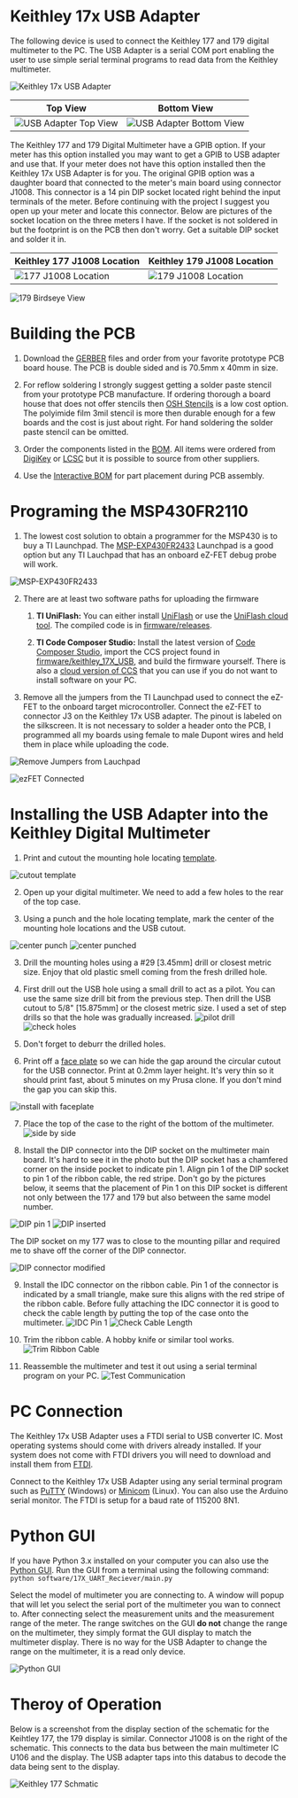 # Keithley 17x USB Adapter
The following device is used to connect the Keithley 177 and 179 digital multimeter to the PC. The USB Adapter is a serial COM port enabling the user to use simple serial terminal programs to read data from the Keithley multimeter.

![Keithley 17x USB Adapter](photos/Keithley_17x_USB.jpg)

 Top View | Bottom View   
----|-----    
![USB Adapter Top View](photos/Keithely_17x_USB_Adapter_TopView.jpg) | ![USB Adapter Bottom View](photos/Keithely_17x_USB_Adapter_BottomView.jpg)

The Keithley 177 and 179 Digital Multimeter have a GPIB option. If your meter has this option installed you may want to get a GPIB to USB adapter and use that. If your meter does not have this option installed then the Keithley 17x USB Adapter is for you. The original GPIB option was a daughter board that connected to the meter's main board using connector J1008. This connector is a 14 pin DIP socket located right behind the input terminals of the meter. Before continuing with the project I suggest you open up your meter and locate this connector. Below are pictures of the socket location on the three meters I have. If the socket is not soldered in but the footprint is on the PCB then don't worry. Get a suitable DIP socket and solder it in.

 Keithley 177 J1008 Location                                 | Keithley 179 J1008 Location
-------------------------------------------------------------|-------------------
![177 J1008 Location](photos/Keithley_177_J1008_location.jpg)| ![179 J1008 Location](photos/Keithley_179_J1008_location.jpg)

![179 Birdseye View](photos/Keithley_179_birdseye.jpg)

# Building the PCB
1. Download the [GERBER](pcb/gerber) files and order from your favorite prototype PCB board house. The PCB is double sided and is 70.5mm x 40mm in size.

2. For reflow soldering I strongly suggest getting a solder paste stencil from your prototype PCB manufacture. If ordering thorough a board house that does not offer stencils then [OSH Stencils](https://www.oshstencils.com/#%20) is a low cost option. The polyimide film 3mil stencil is more then durable enough for a few boards and the cost is just about right. For hand soldering the solder paste stencil can be omitted.

3. Order the components listed in the [BOM](pcb/bom/Keithley_17x_USB_BOM.csv). All items were ordered from [DigiKey](https://www.digikey.com/) or [LCSC](https://lcsc.com/) but it is possible to source from other suppliers.

4. Use the [Interactive BOM](pcb/bom/ibom.html) for part placement during PCB assembly.

# Programing the MSP430FR2110
1. The lowest cost solution to obtain a programmer for the MSP430 is to buy a TI Launchpad. The [MSP-EXP430FR2433](http://www.ti.com/tool/MSP-EXP430FR2433) Launchpad is a good option but any TI Lauchpad that has an onboard eZ-FET debug probe will work.

![MSP-EXP430FR2433](photos/ti_Launchpad_example.jpg)

2. There are at least two software paths for uploading the firmware
    1. **TI UniFlash:** You can either install [UniFlash](http://www.ti.com/tool/UNIFLASH) or use the [UniFlash cloud tool](https://dev.ti.com/). The compiled code is in [firmware/releases](firmware/releases).

    2. **TI Code Composer Studio:** Install the latest version of [Code Composer Studio](http://www.ti.com/tool/CCSTUDIO), import the CCS project found in [firmware/keithley_17X_USB](firmware/keithley_17X_USB), and build the firmware yourself. There is also a [cloud version of CCS](https://dev.ti.com/) that you can use if you do not want to install software on your PC.

3. Remove all the jumpers from the TI Launchpad used to connect the eZ-FET to the onboard target microcontroller. Connect the eZ-FET to connector J3 on the Keithley 17x USB adapter. The pinout is labeled on the silkscreen. It is not necessary to solder a header onto the PCB, I programmed all my boards using female to male Dupont wires and held them in place while uploading the code.

![Remove Jumpers from Lauchpad](photos/ti_launchpad_noJumpers.jpg)

![ezFET Connected](photos/ezFET_connected.jpg)

# Installing the USB Adapter into the Keithley Digital Multimeter
1. Print and cutout the mounting hole locating [template](enclosure/Drawings/mounting_template.pdf).

![cutout template](photos/cutout_template.jpg)

2. Open up your digital multimeter. We need to add a few holes to the rear of the top case.

2. Using a punch and the hole locating template, mark the center of the mounting hole locations and the USB cutout.

![center punch](photos/center_punch.jpg)
![center punched](photos/center_punched.jpg)

3. Drill the mounting holes using a #29 [3.45mm] drill or closest metric size. Enjoy that old plastic smell coming from the fresh drilled hole.

4. First drill out the USB hole using a small drill to act as a pilot. You can use the same size drill bit from the previous step. Then drill the USB cutout to 5/8" [15.875mm] or the closest metric size. I used a set of step drills so that the hole was gradually increased.
![pilot drill](photos/pilot_drill.jpg)
![check holes](photos/check_alignment.jpg)

5. Don't forget to deburr the drilled holes.

6. Print off a [face plate](encloser/USB_face_plate.stl) so we can hide the gap around the circular cutout for the USB connector. Print at 0.2mm layer height. It's very thin so it should print fast, about 5 minutes on my Prusa clone. If you don't mind the gap you can skip this.

![install with faceplate](photos/install_face_plate.jpg)

7. Place the top of the case to the right of the bottom of the multimeter.
![side by side](photos/side_by_side.jpg)

8. Install the DIP connector into the DIP socket on the multimeter main board. It's hard to see it in the photo but the DIP socket has a chamfered corner on the inside pocket to indicate pin 1. Align pin 1 of the DIP socket to pin 1 of the ribbon cable, the red stripe. Don't go by the pictures below, it seems that the placement of Pin 1 on this DIP socket is different not only between the 177 and 179 but also between the same model number.

![DIP pin 1](photos/align_DIP_pin1.jpg)
![DIP inserted](photos/DIP_installed.jpg)

The DIP socket on my 177 was to close to the mounting pillar and required me to shave off the corner of the DIP connector.

![DIP connector modified](photos/DIP_modified.jpg)

9. Install the IDC connector on the ribbon cable. Pin 1 of the connector is indicated by a small triangle, make sure this aligns with the red stripe of the ribbon cable. Before fully attaching the IDC connector it is good to check the cable length by putting the top of the case onto the multimeter.
![IDC Pin 1](photos/IDC_pin1.jpg)
![Check Cable Length](photos/check_fit_before.jpg)

10. Trim the ribbon cable. A hobby knife or similar tool works.
![Trim Ribbon Cable](photos/trim_ribbon_cable.jpg)

11. Reassemble the multimeter and test it out using a serial terminal program on your PC.
![Test Communication](photos/test_adapter.jpg)

# PC Connection

The Keithley 17x USB Adapter uses a FTDI serial to USB converter IC. Most operating systems should come with drivers already installed. If your system does not come with FTDI drivers you will need to download and install them from [FTDI](https://www.ftdichip.com/FTDrivers.htm).

Connect to the Keithley 17x USB Adapter using any serial terminal program such as [PuTTY](https://www.putty.org/) (Windows) or [Minicom](https://en.wikipedia.org/wiki/Minicom) (Linux).  You can also use the Arduino serial monitor. The FTDI is setup for a baud rate of 115200 8N1.

# Python GUI

If you have Python 3.x installed on your computer you can also use the [Python GUI](software/17X_UART_Receiver). Run the GUI from a terminal using the following command: `python software/17X_UART_Reciever/main.py`
 
Select the model of multimeter you are connecting to. A window will popup that will let you select the serial port of the multimeter you wan to connect to. After connecting select the measurement units and the measurement range of the meter. The range switches on the GUI **do not** change the range on the multimeter, they simply format the GUI display to match the multimeter display. There is no way for the USB Adapter to change the range on the multimeter, it is a read only device.

![Python GUI](photos/Python_GUI.png)

# Theroy of Operation

Below is a screenshot from the display section of the schematic for the Keihtley 177, the 179 display is similar. Connector J1008 is on the right of the schematic. This connects to the data bus between the main multimeter IC U106 and the display. The USB adapter taps into this databus to decode the data being sent to the display. 

![Keithley 177 Schmatic](photos/Keithley_177_displaySch.png)